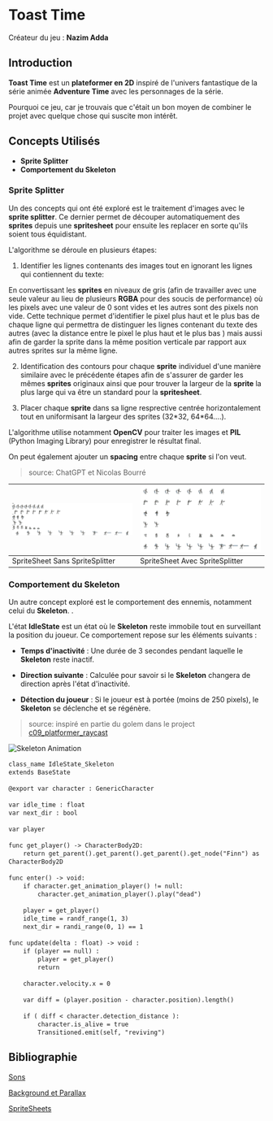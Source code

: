 # Toast Time

Créateur du jeu : **Nazim Adda**


## Introduction

**Toast Time** est un **plateformer en 2D** inspiré de l'univers fantastique de la série animée **Adventure Time** avec les personnages de la série.

Pourquoi ce jeu, car je trouvais que c'était un bon moyen de combiner le projet avec quelque chose qui suscite mon intérêt. 

## Concepts Utilisés

- **Sprite Splitter**
- **Comportement du Skeleton**


### Sprite Splitter

Un des concepts qui ont été exploré est le traitement d'images avec le **sprite splitter**. Ce dernier permet de découper automatiquement des **sprites** depuis une **spritesheet** pour ensuite les replacer en sorte qu'ils soient tous équidistant.

L'algorithme se déroule en plusieurs étapes:

1. Identifier les lignes contenants des images tout en ignorant les lignes qui contiennent du texte:

En convertissant les **sprites** en niveaux de gris (afin de travailler avec une seule valeur au lieu de plusieurs **RGBA** pour des soucis de performance) où les pixels avec une valeur de 0 sont vides et les autres sont des pixels non vide. Cette technique permet d'identifier le pixel plus haut et le plus bas de chaque ligne qui permettra de distinguer les lignes contenant du texte des autres (avec la distance entre le pixel le plus haut et le plus bas ) mais aussi afin de garder la sprite dans la même position verticale par rapport aux autres sprites sur la même ligne.

2. Identification des contours pour chaque **sprite** individuel d'une manière similaire avec le précédente étapes afin de s'assurer de garder les mêmes **sprites** originaux ainsi que pour trouver la largeur de la **sprite** la plus large qui va être un standard pour la **spritesheet**.

3. Placer chaque **sprite** dans sa ligne resprective centrée horizontalement tout en uniformisant la largeur des sprites (32\*32, 64\*64....).

L'algorithme utilise notamment **OpenCV** pour traiter les images et **PIL** (Python Imaging Library) pour enregistrer le résultat final.

On peut également ajouter un **spacing** entre chaque **sprite** si l'on veut.


> source: ChatGPT et Nicolas Bourré

| ![SpriteSheet Sans SpriteSplitter](/doc/Skeleton_original.png) | ![SpriteSheet Avec SpriteSplitter](/doc/Skeleton.png) |
| - | - |
|  SpriteSheet Sans SpriteSplitter | SpriteSheet Avec SpriteSplitter   |

### Comportement du Skeleton

Un autre concept exploré est le comportement des ennemis, notamment celui du **Skeleton**. .

L'état **IdleState** est un état où le **Skeleton** reste immobile tout en surveillant la position du joueur. Ce comportement repose sur les éléments suivants :

- **Temps d'inactivité** : Une durée de 3 secondes pendant laquelle le **Skeleton** reste inactif.

- **Direction suivante** : Calculée pour savoir si le **Skeleton** changera de direction après l'état d'inactivité.

- **Détection du joueur** : Si le joueur est à portée (moins de 250 pixels), le **Skeleton** se déclenche et se régénère.


> source: inspiré en partie du golem dans le project [c09_platformer_raycast](https://github.com/nbourre/0sw_projets_cours/tree/master/c09_platformer_raycast)

![Skeleton Animation](doc/Animation.gif)

```
class_name IdleState_Skeleton
extends BaseState

@export var character : GenericCharacter

var idle_time : float
var next_dir : bool

var player

func get_player() -> CharacterBody2D:
	return get_parent().get_parent().get_parent().get_node("Finn") as CharacterBody2D

func enter() -> void:
	if character.get_animation_player() != null:
		character.get_animation_player().play("dead")

	player = get_player()
	idle_time = randf_range(1, 3)
	next_dir = randi_range(0, 1) == 1

func update(delta : float) -> void :
	if (player == null) :
		player = get_player()
		return
	
	character.velocity.x = 0
	
	var diff = (player.position - character.position).length()
	
	if ( diff < character.detection_distance ):
		character.is_alive = true
		Transitioned.emit(self, "reviving")
```

## Bibliographie

[Sons](https://pixabay.com/music/search/forest/)

[Background et Parallax](https://theflavare.itch.io/mondstadt-theme-background-pixel-art)

[SpriteSheets](https://www.spriters-resource.com/3ds/adventuretimeheyicekingwhydyoustealourgarbage/)